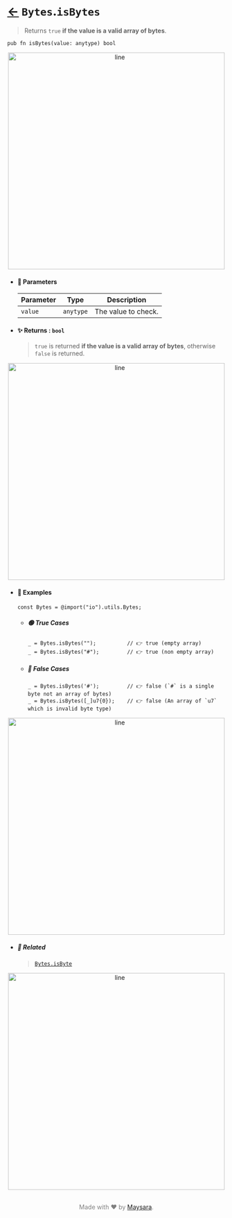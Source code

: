 # [←](../Bytes.md) `Bytes`.`isBytes`

> Returns `true` **if the value is a valid array of bytes**.

```zig
pub fn isBytes(value: anytype) bool
```


<div align="center">
<img src="https://raw.githubusercontent.com/Super-ZIG/io/refs/heads/main/dist/img/md/line.png" alt="line" style="width:500px;"/>
</div>

- #### 🧩 Parameters

    | Parameter | Type      | Description         |
    | --------- | --------- | ------------------- |
    | `value`   | `anytype` | The value to check. |

- #### ✨ Returns : `bool`

    > `true` is returned **if the value is a valid array of bytes**, otherwise `false` is returned.

<div align="center">
<img src="https://raw.githubusercontent.com/Super-ZIG/io/refs/heads/main/dist/img/md/line.png" alt="line" style="width:500px;"/>
</div>

- #### 🧪 Examples

    ```zig
    const Bytes = @import("io").utils.Bytes;
    ```

    - ##### 🟢 True Cases

        ```zig
        _ = Bytes.isBytes("");          // 👉 true (empty array)
        _ = Bytes.isBytes("#");         // 👉 true (non empty array)
        ```

    - ##### 🔴 False Cases

        ```zig
        _ = Bytes.isBytes('#');         // 👉 false (`#` is a single byte not an array of bytes)
        _ = Bytes.isBytes([_]u7{0});    // 👉 false (An array of `u7` which is invalid byte type)
        ```

<div align="center">
<img src="https://raw.githubusercontent.com/Super-ZIG/io/refs/heads/main/dist/img/md/line.png" alt="line" style="width:500px;"/>
</div>

- ##### 🔗 Related

  > [`Bytes.isByte`](./isByte.md)

<div align="center">
<img src="https://raw.githubusercontent.com/Super-ZIG/io/refs/heads/main/dist/img/md/line.png" alt="line" style="width:500px;"/>
</div>

<p align="center" style="color:grey;"><br />Made with ❤️ by <a href="http://github.com/maysara-elshewehy" target="blank">Maysara</a>.</p>
